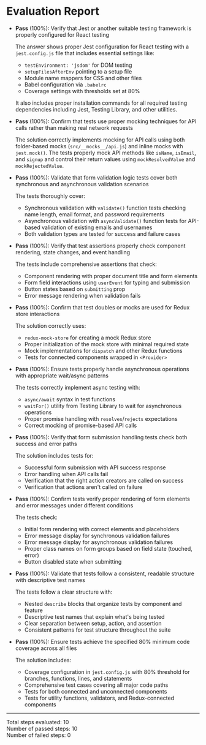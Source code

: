 # Evaluation Report

- **Pass** (100%): Verify that Jest or another suitable testing framework is properly configured for React testing
  
  The answer shows proper Jest configuration for React testing with a `jest.config.js` file that includes essential settings like:
  - `testEnvironment: 'jsdom'` for DOM testing
  - `setupFilesAfterEnv` pointing to a setup file
  - Module name mappers for CSS and other files
  - Babel configuration via `.babelrc`
  - Coverage settings with thresholds set at 80%
  
  It also includes proper installation commands for all required testing dependencies including Jest, Testing Library, and other utilities.

- **Pass** (100%): Confirm that tests use proper mocking techniques for API calls rather than making real network requests
  
  The solution correctly implements mocking for API calls using both folder-based mocks (`src/__mocks__/api.js`) and inline mocks with `jest.mock()`. The tests properly mock API methods like `isName`, `isEmail`, and `signup` and control their return values using `mockResolvedValue` and `mockRejectedValue`.

- **Pass** (100%): Validate that form validation logic tests cover both synchronous and asynchronous validation scenarios
  
  The tests thoroughly cover:
  - Synchronous validation with `validate()` function tests checking name length, email format, and password requirements
  - Asynchronous validation with `asyncValidate()` function tests for API-based validation of existing emails and usernames
  - Both validation types are tested for success and failure cases

- **Pass** (100%): Verify that test assertions properly check component rendering, state changes, and event handling
  
  The tests include comprehensive assertions that check:
  - Component rendering with proper document title and form elements
  - Form field interactions using `userEvent` for typing and submission
  - Button states based on `submitting` prop
  - Error message rendering when validation fails

- **Pass** (100%): Confirm that test doubles or mocks are used for Redux store interactions
  
  The solution correctly uses:
  - `redux-mock-store` for creating a mock Redux store
  - Proper initialization of the mock store with minimal required state
  - Mock implementations for `dispatch` and other Redux functions
  - Tests for connected components wrapped in `<Provider>`

- **Pass** (100%): Ensure tests properly handle asynchronous operations with appropriate wait/async patterns
  
  The tests correctly implement async testing with:
  - `async/await` syntax in test functions
  - `waitFor()` utility from Testing Library to wait for asynchronous operations
  - Proper promise handling with `resolves`/`rejects` expectations
  - Correct mocking of promise-based API calls

- **Pass** (100%): Verify that form submission handling tests check both success and error paths
  
  The solution includes tests for:
  - Successful form submission with API success response
  - Error handling when API calls fail
  - Verification that the right action creators are called on success
  - Verification that actions aren't called on failure

- **Pass** (100%): Confirm tests verify proper rendering of form elements and error messages under different conditions
  
  The tests check:
  - Initial form rendering with correct elements and placeholders
  - Error message display for synchronous validation failures
  - Error message display for asynchronous validation failures
  - Proper class names on form groups based on field state (touched, error)
  - Button disabled state when submitting

- **Pass** (100%): Validate that tests follow a consistent, readable structure with descriptive test names
  
  The tests follow a clear structure with:
  - Nested `describe` blocks that organize tests by component and feature
  - Descriptive test names that explain what's being tested
  - Clear separation between setup, action, and assertion
  - Consistent patterns for test structure throughout the suite

- **Pass** (100%): Ensure tests achieve the specified 80% minimum code coverage across all files
  
  The solution includes:
  - Coverage configuration in `jest.config.js` with 80% threshold for branches, functions, lines, and statements
  - Comprehensive test cases covering all major code paths
  - Tests for both connected and unconnected components
  - Tests for utility functions, validators, and Redux-connected components

---

Total steps evaluated: 10  
Number of passed steps: 10  
Number of failed steps: 0